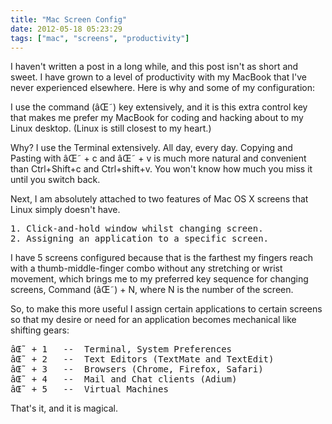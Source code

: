 ```yaml
---
title: "Mac Screen Config"
date: 2012-05-18 05:23:29
tags: ["mac", "screens", "productivity"]
---
```


<p>
I haven't written a post in a long while, and this post isn't as short and sweet. I have grown to a level of productivity with my MacBook that I've never experienced elsewhere. Here is why and some of my configuration:
</p>

<p>
I use the command (âŒ˜) key extensively, and it is this extra control key that makes me prefer my MacBook for coding and hacking about to my Linux desktop. (Linux is still closest to my heart.)
</p>
<p>
Why? I use the Terminal extensively. All day, every day. Copying and Pasting with âŒ˜ + c and âŒ˜ + v is much more natural and convenient than Ctrl+Shift+c and Ctrl+shift+v. You won't know how much you miss it until you switch back.
</p>

<p>
Next, I am absolutely attached to two features of Mac OS X screens that Linux simply doesn't have. 

<pre>
1. Click-and-hold window whilst changing screen.
2. Assigning an application to a specific screen.
</pre>
</p>

<p>
I have 5 screens configured because that is the farthest my fingers reach with a thumb-middle-finger combo without any stretching or wrist movement, which brings me to my preferred key sequence for changing screens, Command (âŒ˜) + N, where N is the number of the screen.
</p>

<p>
So, to make this more useful I assign certain applications to certain screens so that my desire or need for an application becomes mechanical like shifting gears:

<pre>
âŒ˜ + 1   --  Terminal, System Preferences
âŒ˜ + 2   --  Text Editors (TextMate and TextEdit)
âŒ˜ + 3   --  Browsers (Chrome, Firefox, Safari)
âŒ˜ + 4   --  Mail and Chat clients (Adium)
âŒ˜ + 5   --  Virtual Machines 
</pre>
</p>

<p>
That's it, and it is magical.
</p>

